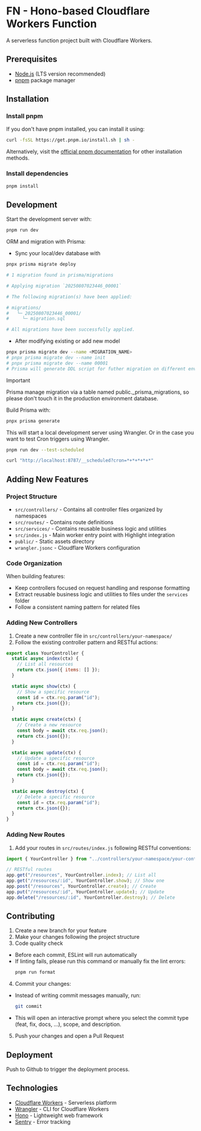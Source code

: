 # FN - Hono-based Cloudflare Workers Function

A serverless function project built with Cloudflare Workers.

## Prerequisites

- [Node.js](https://nodejs.org/) (LTS version recommended)
- [pnpm](https://pnpm.io/) package manager

## Installation

### Install pnpm

If you don't have pnpm installed, you can install it using:

```bash
curl -fsSL https://get.pnpm.io/install.sh | sh -
```

Alternatively, visit the [official pnpm documentation](https://pnpm.io/installation) for other installation methods.

### Install dependencies

```bash
pnpm install
```

## Development

Start the development server with:

```bash
pnpm run dev
```

ORM and migration with Prisma:

- Sync your local/dev database with

```bash
pnpx prisma migrate deploy
```

```bash
# 1 migration found in prisma/migrations

# Applying migration `20250807023446_00001`

# The following migration(s) have been applied:

# migrations/
#   └─ 20250807023446_00001/
#     └─ migration.sql

# All migrations have been successfully applied.
```

- After modifying existing or add new model

```bash
pnpx prisma migrate dev --name <MIGRATION_NAME>
# pnpx prisma migrate dev --name init
# pnpx prisma migrate dev --name 00001
# Prisma will generate DDL script for futher migration on different environments
```

> [!IMPORTANT]
>
> Prisma manage migration via a table named public.\_prisma_migrations, so please don't touch it in the production environment database.

Build Prisma with:

```bash
pnpx prisma generate
```

This will start a local development server using Wrangler. Or in the case you want to test Cron triggers using Wrangler.

```bash
pnpm run dev --test-scheduled

curl "http://localhost:8787/__scheduled?cron=*+*+*+*+*"
```

## Adding New Features

### Project Structure

- `src/controllers/` - Contains all controller files organized by namespaces
- `src/routes/` - Contains route definitions
- `src/services/` - Contains reusable business logic and utilities
- `src/index.js` - Main worker entry point with Highlight integration
- `public/` - Static assets directory
- `wrangler.jsonc` - Cloudflare Workers configuration

### Code Organization

When building features:

- Keep controllers focused on request handling and response formatting
- Extract reusable business logic and utilities to files under the `services` folder
- Follow a consistent naming pattern for related files

### Adding New Controllers

1. Create a new controller file in `src/controllers/your-namespace/`
2. Follow the existing controller pattern and RESTful actions:

```javascript
export class YourController {
  static async index(ctx) {
    // List all resources
    return ctx.json({ items: [] });
  }

  static async show(ctx) {
    // Show a specific resource
    const id = ctx.req.param("id");
    return ctx.json({});
  }

  static async create(ctx) {
    // Create a new resource
    const body = await ctx.req.json();
    return ctx.json({});
  }

  static async update(ctx) {
    // Update a specific resource
    const id = ctx.req.param("id");
    const body = await ctx.req.json();
    return ctx.json({});
  }

  static async destroy(ctx) {
    // Delete a specific resource
    const id = ctx.req.param("id");
    return ctx.json({});
  }
}
```

### Adding New Routes

1. Add your routes in `src/routes/index.js` following RESTful conventions:

```javascript
import { YourController } from "../controllers/your-namespace/your-controller";

// RESTful routes
app.get("/resources", YourController.index); // List all
app.get("/resources/:id", YourController.show); // Show one
app.post("/resources", YourController.create); // Create
app.put("/resources/:id", YourController.update); // Update
app.delete("/resources/:id", YourController.destroy); // Delete
```

## Contributing

1. Create a new branch for your feature
2. Make your changes following the project structure
3. Code quality check

- Before each commit, ESLint will run automatically
- If linting fails, please run this command or manually fix the lint errors:
  ```bash
  pnpm run format
  ```

4. Commit your changes:

- Instead of writing commit messages manually, run:
  ```bash
  git commit
  ```
- This will open an interactive prompt where you select the commit type (feat, fix, docs, …), scope, and description.

5. Push your changes and open a Pull Request

## Deployment

Push to Github to trigger the deployment process.

## Technologies

- [Cloudflare Workers](https://workers.cloudflare.com/) - Serverless platform
- [Wrangler](https://developers.cloudflare.com/workers/wrangler/) - CLI for Cloudflare Workers
- [Hono](https://hono.dev/) - Lightweight web framework
- [Sentry](https://sentry.io/) - Error tracking
